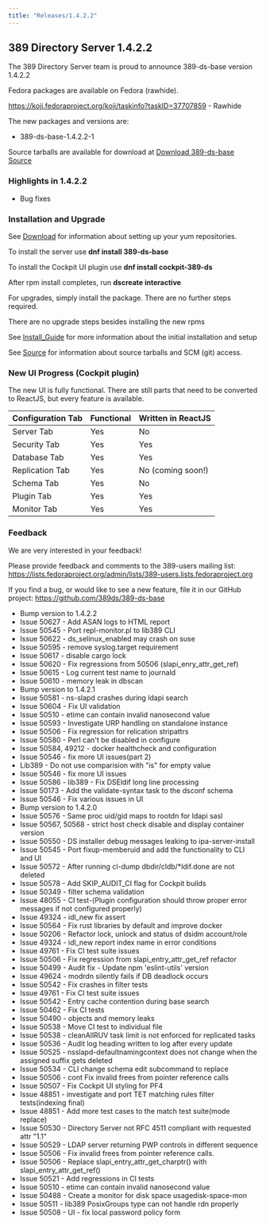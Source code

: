 ```yaml
---
title: "Releases/1.4.2.2"
---
```


389 Directory Server 1.4.2.2
-----------------------------

The 389 Directory Server team is proud to announce 389-ds-base version 1.4.2.2

Fedora packages are available on Fedora (rawhide).

<https://koji.fedoraproject.org/koji/taskinfo?taskID=37707859> - Rawhide


The new packages and versions are:

- 389-ds-base-1.4.2.2-1

Source tarballs are available for download at [Download 389-ds-base Source](https://releases.pagure.org/389-ds-base/389-ds-base-1.4.2.2.tar.bz2)

### Highlights in 1.4.2.2

- Bug fixes

### Installation and Upgrade 

See [Download](../download.html) for information about setting up your yum repositories.

To install the server use **dnf install 389-ds-base**

To install the Cockpit UI plugin use **dnf install cockpit-389-ds**

After rpm install completes, run **dscreate interactive**

For upgrades, simply install the package.  There are no further steps required.

There are no upgrade steps besides installing the new rpms 

See [Install\_Guide](../howto/howto-install-389.html) for more information about the initial installation and setup

See [Source](../development/source.html) for information about source tarballs and SCM (git) access.

### New UI Progress (Cockpit plugin)

The new UI is fully functional.  There are still parts that need to be converted to ReactJS, but every feature is available.

|Configuration Tab|Functional|Written in ReactJS |
|-----------------|----------|-------------------|
|Server Tab       |Yes       |No                 |
|Security Tab     |Yes       |Yes                |
|Database Tab     |Yes       |Yes                |
|Replication Tab  |Yes       |No (coming soon!)  |
|Schema Tab       |Yes       |No                 |
|Plugin Tab       |Yes       |Yes                |
|Monitor Tab      |Yes       |Yes                |


### Feedback

We are very interested in your feedback!

Please provide feedback and comments to the 389-users mailing list: <https://lists.fedoraproject.org/admin/lists/389-users.lists.fedoraproject.org>

If you find a bug, or would like to see a new feature, file it in our GitHub project: <https://github.com/389ds/389-ds-base>
- Bump version to 1.4.2.2
- Issue 50627 - Add ASAN logs to HTML report
- Issue 50545 - Port repl-monitor.pl to lib389 CLI
- Issue 50622 - ds_selinux_enabled may crash on suse
- Issue 50595 - remove syslog.target requirement
- Issue 50617 - disable cargo lock
- Issue 50620 - Fix regressions from 50506 (slapi_enry_attr_get_ref)
- Issue 50615 - Log current test name to journald
- Issue 50610 - memory leak in dbscan
- Bump version to 1.4.2.1
- Issue 50581 - ns-slapd crashes during ldapi search
- Issue 50604 - Fix UI validation
- Issue 50510 - etime can contain invalid nanosecond value
- Issue 50593 - Investigate URP handling on standalone instance
- Issue 50506 - Fix regression for relication stripattrs
- Issue 50580 - Perl can't be disabled in configure
- Issue 50584, 49212 - docker healthcheck and configuration
- Issue 50546 - fix more UI issues(part 2)
- Lib389 - Do not use comparision with "is" for empty value
- Issue 50546 - fix more UI issues
- Issue 50586 - lib389 - Fix DSEldif long line processing
- Issue 50173 - Add the validate-syntax task to the dsconf schema
- Issue 50546 - Fix various issues in UI
- Bump version to 1.4.2.0
- Issue 50576 - Same proc uid/gid maps to rootdn for ldapi sasl
- Issue 50567, 50568 - strict host check disable and display container version
- Issue 50550 - DS installer debug messages leaking to ipa-server-install
- Issue 50545 - Port fixup-memberuid and add the functionality to CLI and UI
- Issue 50572 - After running cl-dump dbdir/cldb/*ldif.done are not deleted
- Issue 50578 - Add SKIP_AUDIT_CI flag for Cockpit builds
- Issue 50349 - filter schema validation
- Issue 48055 - CI test-(Plugin configuration should throw proper error messages if not configured properly)
- Issue 49324 - idl_new fix assert
- Issue 50564 - Fix rust libraries by default and improve docker
- Issue 50206 - Refactor lock, unlock and status of dsidm account/role
- Issue 49324 - idl_new report index name in error conditions
- Issue 49761 - Fix CI test suite issues
- Issue 50506 - Fix regression from slapi_entry_attr_get_ref refactor
- Issue 50499 - Audit fix - Update npm 'eslint-utils' version
- Issue 49624 - modrdn silently fails if DB deadlock occurs
- Issue 50542 - Fix crashes in filter tests
- Issue 49761 - Fix CI test suite issues
- Issue 50542 - Entry cache contention during base search
- Issue 50462 - Fix CI tests
- Issue 50490 - objects and memory leaks
- Issue 50538 - Move CI test to individual file
- Issue 50538 - cleanAllRUV task limit is not enforced for replicated tasks
- Issue 50536 - Audit log heading written to log after every update
- Issue 50525 - nsslapd-defaultnamingcontext does not change when the assigned suffix gets deleted
- Issue 50534 - CLI change schema edit subcommand to replace
- Issue 50506 - cont Fix invalid frees from pointer reference calls
- Issue 50507 - Fix Cockpit UI styling for PF4
- Issue 48851 - investigate and port TET matching rules filter tests(indexing final)
- Issue 48851 - Add more test cases to the match test suite(mode replace)
- Issue 50530 - Directory Server not RFC 4511 compliant with requested attr "1.1"
- Issue 50529 - LDAP server returning PWP controls in different sequence
- Issue 50506 - Fix invalid frees from pointer reference calls.
- Issue 50506 - Replace slapi_entry_attr_get_charptr() with slapi_entry_attr_get_ref()
- Issue 50521 - Add regressions in CI tests
- Issue 50510 - etime can contain invalid nanosecond value
- Issue 50488 - Create a monitor for disk space usagedisk-space-mon
- Issue 50511 - lib389 PosixGroups type can not handle rdn properly
- Issue 50508 - UI - fix local password policy form



